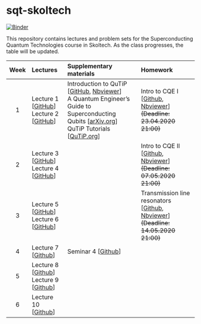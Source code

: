# sqt-skoltech

[![Binder](https://mybinder.org/badge_logo.svg)](https://mybinder.org/v2/gh/dkalacheva/sqt-skoltech/master)

This repository contains lectures and problem sets for the Superconducting Quantum Technologies course in Skoltech. As the class progresses, the table will be updated.

| Week | Lectures | Supplementary materials | Homework | 
|:------:|:----------|:----------|:----------|
|1| Lecture 1 [[GitHub](Lectures/SQT_2020_1.pdf)] <br> Lecture 2 [[GitHub](Lectures/SQT_2020_2.pdf)] | Introduction to QuTiP [[GitHub](QuTiP-intro/Introduction-to-QuTiP.ipynb), [Nbviewer](https://nbviewer.jupyter.org/github/dkalacheva/sqt-skoltech-2020/blob/master/QuTiP-intro/Introduction-to-QuTiP.ipynb)] <br> A Quantum Engineer’s Guide to Superconducting Qubits [[arXiv.org](https://arxiv.org/pdf/1904.06560.pdf)] <br> QuTiP Tutorials [[QuTiP.org](http://qutip.org/tutorials.html)]| Intro to CQE I [[Github](HW1-intro-to-CQE/HW1-Intro-to-CQE.ipynb), [Nbviewer](https://nbviewer.jupyter.org/github/dkalacheva/sqt-skoltech-2020/blob/master/HW1-intro-to-CQE/HW1-Intro-to-CQE.ipynb)] <br> ~~(Deadline: 23.04.2020 21:00)~~|
|2| Lecture 3 [[GitHub](Lectures/SQT_2020_3.pdf)] <br> Lecture 4 [[GitHub](Lectures/SQT_2020_4.pdf)] | | Intro to CQE II [[Github](HW2-intro-to-CQE/HW2-Intro-to-CQE.ipynb), [Nbviewer](https://nbviewer.jupyter.org/github/dkalacheva/sqt-skoltech-2020/blob/master/HW2-intro-to-CQE/HW2-Intro-to-CQE.ipynb)] <br> ~~(Deadline: 07.05.2020 21:00)~~|
|3| Lecture 5 [[GitHub](Lectures/SQT_2020_5.pdf)] <br> Lecture 6 [[GitHub](Lectures/SQT_2020_6.pdf)] | | Transmission line resonators [[Github](HW3-TL-resonators/HW3-TL-resonators.ipynb), [Nbviewer](https://nbviewer.jupyter.org/github/dkalacheva/sqt-skoltech-2020/blob/master/HW3-TL-resonators/HW3-TL-resonators.ipynb)] <br> ~~(Deadline: 14.05.2020 21:00)~~|
|4| Lecture 7 [[Github](Lectures/SQT_2020_7.pdf)] | Seminar 4 [[Github](Seminars/Seminar-microwave-sqt-part1.pdf)] | |
|5| Lecture 8 [[Github](Lectures/SQT_2020_8.pdf)] <br> Lecture 9 [[Github](Lectures/SQT_2020_9.pdf)] | | |
|6| Lecture 10 [[Github](Lectures/SQT_2020_10.pdf)] | | |
